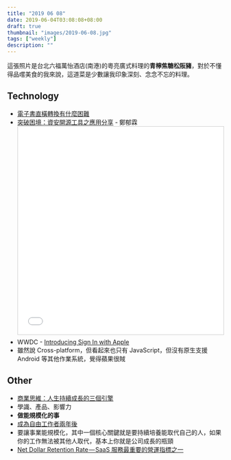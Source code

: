 ```yaml
---
title: "2019 06 08"
date: 2019-06-04T03:08:08+08:00
draft: true
thumbnail: "images/2019-06-08.jpg"
tags: ["weekly"]
description: ""
---
```


這張照片是台北六福萬怡酒店(南港)的粵亮廣式料理的**青檸焦糖松阪豬**，對於不懂得品嚐美食的我來說，這道菜是少數讓我印象深刻、念念不忘的料理。

## Technology

* [電子書直橫轉換有什麼困難](https://medium.com/@bobtung/電子書直橫轉換有什麼困難-5926fa019003)
* [突破困境：資安開源工具之應用分享](https://www.slideshare.net/jasoncheng7115/20190608-monospace) - 鄭郁霖 <br /><iframe src="//www.slideshare.net/slideshow/embed_code/key/zRgyp6Qnekv6f2" width="595" height="485" frameborder="0" marginwidth="0" marginheight="0" scrolling="no" style="border:1px solid #CCC; border-width:1px; margin-bottom:5px; max-width: 100%;" allowfullscreen></iframe>
* WWDC - [Introducing Sign In with Apple](https://developer.apple.com/videos/play/wwdc2019/706/)
 * 雖然說 Cross-platform，但看起來也只有 JavaScript，但沒有原生支援 Android 等其他作業系統，覺得蘋果很賊

## Other

* [商業思維：人生持續成長的三個引擎](https://medium.com/how-gipi-learn/lifelong-growth-3-engine-6b7831ec2831)
 * 學識、產品、影響力
 * **做能規模化的事**
* [成為自由工作者兩年後](https://medium.com/how-gipi-learn/become-a-freelancer-2-years-964c8132b0bf)
 * 要讓事業能規模化，其中一個核心關鍵就是要持續培養能取代自己的人，如果你的工作無法被其他人取代，基本上你就是公司成長的瓶頸
* [Net Dollar Retention Rate — SaaS 服務最重要的營運指標之一](https://medium.com/@cjin/net-dollar-retention-rate-saas-服務最重要的營運指標之一-34d3ebc54e19)
